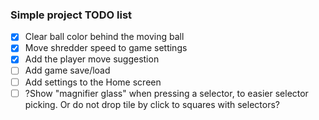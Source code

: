 ### Simple project TODO list

- [x] Clear ball color behind the moving ball
- [x] Move shredder speed to game settings
- [x] Add the player move suggestion
- [ ] Add game save/load
- [ ] Add settings to the Home screen
- [ ] ?Show "magnifier glass" when pressing a selector, to easier selector picking. Or do not drop tile by click to squares with selectors?
